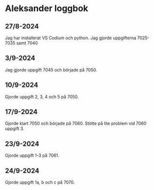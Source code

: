 Aleksander loggbok
==================

27/8-2024
---------
Jag har installerat VS Codium och python.
Jag gjorde uppgifterna 7025-7035 samt 7040


3/9-2024
--------
Jag gjorde uppgift 7045 och började på 7050. 


10/9-2024
--------
Gjorde uppgift 2, 3, 4 och 5 på 7050.


17/9-2024
---------
Gjorde klart 7050 och började på 7060. Stötte på lite problem vid 7060 uppgift 3. 


23/9-2024
---------
Gjorde uppgift 1-3 på 7061.


24/9-2024
---------
Gjorde uppgift 1a, b och c på 7070. 